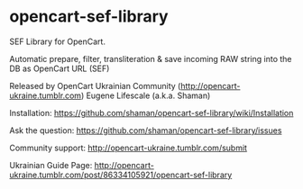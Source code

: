 opencart-sef-library
====================

SEF Library for OpenCart. 

Automatic prepare, filter, transliteration &amp; save incoming RAW string into the DB as OpenCart URL (SEF)

Released by OpenCart Ukrainian Community (http://opencart-ukraine.tumblr.com)
Eugene Lifescale (a.k.a. Shaman)

Installation:
https://github.com/shaman/opencart-sef-library/wiki/Installation

Ask the question:
https://github.com/shaman/opencart-sef-library/issues

Community support:
http://opencart-ukraine.tumblr.com/submit

Ukrainian Guide Page:
http://opencart-ukraine.tumblr.com/post/86334105921/opencart-sef-library
